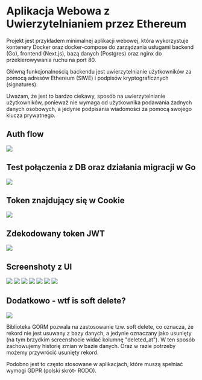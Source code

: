# Aplikacja Webowa z Uwierzytelnianiem przez Ethereum

Projekt jest przykładem minimalnej aplikacji webowej, która wykorzystuje kontenery Docker oraz docker-compose do zarządzania usługami backend (Go), frontend (Next.js), bazą danych (Postgres) oraz nginx do przekierowywania ruchu na port 80.

Główną funkcjonalnością backendu jest uwierzytelnianie użytkowników za pomocą adresów Ethereum (SIWE) i podpisów kryptograficznych (signatures).

Uważam, że jest to bardzo ciekawy, sposób na uwierzytelnianie użytkowników, ponieważ nie wymaga od użytkownika podawania żadnych danych osobowych, a jedynie podpisania wiadomości za pomocą swojego klucza prywatnego.

## Auth flow

![](./images/auth-flow.png?raw=true)

## Test połączenia z DB oraz działania migracji w Go

![](./images/db-check.png?raw=true)

## Token znajdujący się w Cookie

![](./images/cookie.png?raw=true)

## Zdekodowany token JWT

![](./images/jwt-decode.png?raw=true)

## Screenshoty z UI

![](./images/00.png?raw=true)
![](./images/01.png?raw=true)
![](./images/02.png?raw=true)
![](./images/03.png?raw=true)
![](./images/04.png?raw=true)
![](./images/05.png?raw=true)
![](./images/06.png?raw=true)

## Dodatkowo - wtf is soft delete?

![](./images/soft-delete.png?raw=true)

Biblioteka GORM pozwala na zastosowanie tzw. soft delete, co oznacza, że rekord nie jest usuwany z bazy danych, a jedynie oznaczany jako usunięty (na tym brzydkim screenshocie widać kolumnę "deleted_at"). W ten sposób zachowujemy historię zmian w bazie danych. Oraz w razie potrzeby możemy przywrócić usunięty rekord.

Podobno jest to często stosowane w aplikacjach, które muszą spełniać wymogi GDPR (polski skrót- RODO).
